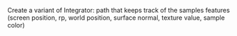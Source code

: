 Create a variant of Integrator: path that keeps track of the samples features (screen position, rp, world position, surface normal, texture value, sample color)